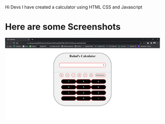 Hi Devs I have created a calculator using HTML CSS and Javascript

<h1>Here are some Screenshots</h1>

![alt](1.png)